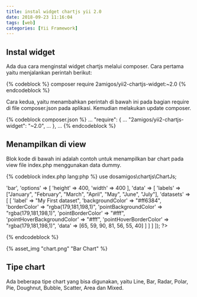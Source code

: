 ```yaml
---
title: instal widget chartjs yii 2.0
date: 2018-09-23 11:16:04
tags: [web]
categories: [Yii Framework]
---
```


## Instal widget
Ada dua cara menginstal widget chartjs melalui composer. Cara pertama yaitu menjalankan perintah berikut:

{% codeblock %}
composer require 2amigos/yii2-chartjs-widget:~2.0
{% endcodeblock %}

<!-- more -->
Cara kedua, yaitu menambahkan perintah di bawah ini pada bagian require di file composer.json pada aplikasi. Kemudian melakukan update composer.

{% codeblock composer.json %}
...
"require": {
    ...
    "2amigos/yii2-chartjs-widget": "~2.0",
    ...
},
...
{% endcodeblock %}

## Menampilkan di view
Blok kode di bawah ini adalah contoh untuk menampilkan bar chart pada view file index.php menggunakan data dummy.

{% codeblock index.php lang:php %}
use dosamigos\chartjs\ChartJs;

<?= ChartJs::widget([
    'type' => 'bar',
    'options' => [
        'height' => 400,
        'width' => 400
    ],
    'data' => [
        'labels' => ["January", "February", "March", "April", "May", "June", "July"],
        'datasets' => [
            [
                'label' => "My First dataset",
                'backgroundColor' => "#ff6384",
                'borderColor' => "rgba(179,181,198,1)",
                'pointBackgroundColor' => "rgba(179,181,198,1)",
                'pointBorderColor' => "#fff",
                'pointHoverBackgroundColor' => "#fff",
                'pointHoverBorderColor' => "rgba(179,181,198,1)",
                'data' => [65, 59, 90, 81, 56, 55, 40]
            ]
        ]
    ]
]);
?>
{% endcodeblock %}

{% asset_img "chart.png" "Bar Chart" %}

## Tipe chart
Ada beberapa tipe chart yang bisa digunakan, yaitu Line, Bar, Radar, Polar, Pie, Doughnut, Bubble, Scatter, Area dan Mixed.
